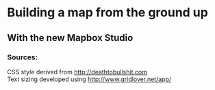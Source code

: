 # Building a map from the ground up
## With the new Mapbox Studio  


### Sources:  
CSS style derived from http://deathtobullshit.com  
Text sizing developed using http://www.gridlover.net/app/  
